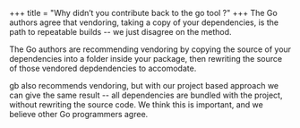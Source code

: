 +++
title = "Why didn’t you contribute back to the go tool ?"
+++
The Go authors agree that vendoring, taking a copy of your dependencies, is the path to repeatable builds -- we just disagree on the method.

The Go authors are recommending vendoring by copying the source of your dependencies into a folder inside your package, then rewriting the source of those vendored depdendencies to accomodate.

gb also recommends vendoring, but with our project based approach we can give the same result -- all dependencies are bundled with the project, without rewriting the source code. We think this is important, and we believe other Go programmers agree.
